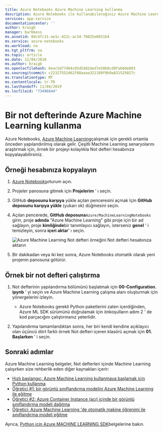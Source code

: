 ```yaml
---
title: Azure Notebooks Azure Machine Learning kullanma
description: Azure Notebooks ile kullanabileceğiniz Azure Machine Learning yönelik örnek not defterlerine genel bakış.
services: app-service
documentationcenter: ''
author: kraigb
manager: barbkess
ms.assetid: 0dc4fc31-ae1c-422c-ac34-7b025e6651b4
ms.service: azure-notebooks
ms.workload: na
ms.tgt_pltfrm: na
ms.topic: article
ms.date: 12/04/2018
ms.author: kraigb
ms.openlocfilehash: 6eac5d77404c85d5481ded7e58b0cd9fab0de083
ms.sourcegitcommit: c22327552d62f88aeaa321189f9b9a631525027c
ms.translationtype: MT
ms.contentlocale: tr-TR
ms.lasthandoff: 11/04/2019
ms.locfileid: "73496644"
---
```

# <a name="use-azure-machine-learning-in-a-notebook"></a>Bir not defterinde Azure Machine Learning kullanma

Azure Notebooks, [Azure Machine Learning](/azure/machine-learning/service/)çalışmak için gerekli ortamla önceden yapılandırılmış olarak gelir. Çeşitli Machine Learning senaryolarını araştırmak için, örnek bir projeyi kolaylıkla Not defteri hesabınıza kopyalayabilirsiniz.

## <a name="clone-the-sample-into-your-account"></a>Örneği hesabınıza kopyalayın

1. [Azure Notebooks](https://notebooks.azure.com/)oturum açın.
1. Projeler panosuna gitmek için **Projelerim** ' ı seçin.
1. GitHub **deposunu karşıya** yükle açılan penceresini açmak Için **GitHub deposunu karşıya yükle** (yukarı ok) düğmesini seçin.
1. Açılan pencerede, **GitHub deposuna**`Azure/MachineLearningNotebooks` girin, proje **adında** "Azure Machine Learning" gibi proje için bir ad sağlayın, proje **kimliğinde**bir tanımlayıcı sağlayın, isterseniz **genel** ' i temizleyin, sonra **içeri aktar**' ı seçin.

    ![Azure Machine Learning Not defteri örneğini Not defteri hesabınıza aktarın](media/azureml-import-project.png)

1. Bir dakikadan veya iki kez sonra, Azure Notebooks otomatik olarak yeni projenin panosuna götürür.

## <a name="run-a-sample-notebook"></a>Örnek bir not defteri çalıştırma

1. Not defterinin yapılandırma bölümünü başlatmak için **00-Configuration. ipynb** ' yi seçin ve Azure Machine Learning çalışma alanı oluşturmak için yönergelerini izleyin.

    - Azure Notebooks gerekli Python paketlerini zaten içerdiğinden, Azure ML SDK sürümünü doğrulamak için önkoşulların adım 2 ' de kod parçacığını çalıştırmanız yeterlidir.

1. Yapılandırma tamamlandıktan sonra, her biri kendi kendine açıklayıcı olan üçüncü dört farklı örnek Not defteri içeren klasörü açmak için **01. Başlarken** ' i seçin.

## <a name="next-steps"></a>Sonraki adımlar

Azure Machine Learning belgeler, Not defterleri içinde Machine Learning çalışırken size rehberlik eden diğer kaynakları içerir:

- [Hızlı başlangıç: Azure Machine Learning kullanmaya başlamak için Python kullanma](https://docs.microsoft.com/azure/machine-learning/service/quickstart-create-workspace-with-python)
- [Öğretici #1: bir görüntü sınıflandırma modelini Azure Machine Learning ile eğitme](https://docs.microsoft.com/azure/machine-learning/service/tutorial-train-models-with-aml)
- [Öğretici #2: Azure Container Instance (acı) içinde bir görüntü sınıflandırma modeli dağıtma](https://docs.microsoft.com/azure/machine-learning/service/tutorial-deploy-models-with-aml)
- [Öğretici: Azure Machine Learning 'de otomatik makine öğrenimi ile sınıflandırma modeli eğitme](https://docs.microsoft.com/azure/machine-learning/service/tutorial-auto-train-models)

Ayrıca, [Python için Azure MACHINE LEARNING SDK](https://docs.microsoft.com/python/api/overview/azure/ml/intro?view=azure-ml-py)belgelerine bakın.
